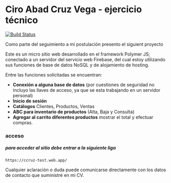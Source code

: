 # Ciro Abad Cruz Vega - ejercicio técnico

[![Build Status](https://travis-ci.org/Polymer/polymer-starter-kit.svg?branch=master)](https://travis-ci.org/Polymer/polymer-starter-kit)

Como parte del seguimiento a mi postulación presento el siguient proyecto

Este es un micro sitio web desarrollado en el framework Polymer JS; conectado a un servidor del servicio web
Firebase, del cual estoy utilizando sus funciones de base de datos NoSQL y de alojamiento de hosting.

Entre las funciones solicitadas se encuentran:

* **Conexión a alguna base de datos** (por cuestiones de seguridad no incluyo las llaves de acceso, ya que se esta trabajando en un servidor personal)
* **Inicio de sesión**
* **Catálogos** Clientes, Productos, Ventas
* **ABC para inventario de productos** (Alta, Baja y Consulta)
* **Agregar al carrito diferentes productos** mostrar el total y efectuar compras.


### acceso


##### para acceder al sitio debe entrar a la siguiente liga

    https://ccruz-test.web.app/

Cualquier aclaración o duda puede comunicarse directamente con los datos de contacto que suministré en mi CV.
